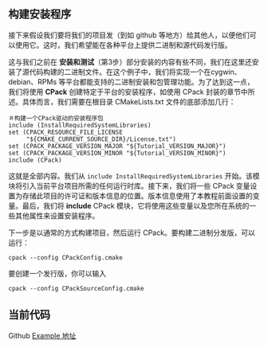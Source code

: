 ## 构建安装程序

接下来假设我们要将我们的项目发（到如 github 等地方）给其他人，以便他们可以使用它。这时，我们希望能在各种平台上提供二进制和源代码发行版。

这与我们之前在 **安装和测试**（第3步）部分安装的内容有些不同，我们在这里还安装了源代码构建的二进制文件。在这个例子中，我们将实现一个在cygwin、debian、RPMs 等平台都能支持的二进制安装和包管理功能。为了达到这一点，我们将使用 **CPack** 创建特定于平台的安装程序，如使用 CPack 封装的章节中所述。具体而言，我们需要在根目录 CMakeLists.txt 文件的底部添加几行：

```
＃构建一个CPack驱动的安装程序包
include (InstallRequiredSystemLibraries)
set (CPACK_RESOURCE_FILE_LICENSE  
     "${CMAKE_CURRENT_SOURCE_DIR}/License.txt")
set (CPACK_PACKAGE_VERSION_MAJOR "${Tutorial_VERSION_MAJOR}")
set (CPACK_PACKAGE_VERSION_MINOR "${Tutorial_VERSION_MINOR}")
include (CPack)
```

这就是全部内容。我们从 `include InstallRequiredSystemLibraries` 开始。该模块将引入当前平台项目所需的任何运行时库。接下来，我们将一些 CPack 变量设置为存储此项目的许可证和版本信息的位置。版本信息使用了本教程前面设置的变量。最后，我们将 **include** CPack 模块，它将使用这些变量以及您所在系统的一些其他属性来设置安装程序。

下一步是以通常的方式构建项目，然后运行 CPack。要构建二进制分发版，可以运行：

```
cpack --config CPackConfig.cmake
```

要创建一个发行版，你可以输入

```
cpack --config CPackSourceConfig.cmake
```

## 当前代码

Github [Example 地址](https://github.com/Lellansin/cmake-tutorial-cn/tree/master/example)
